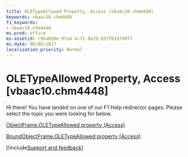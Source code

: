 ```yaml
---
title: OLETypeAllowed Property, Access [vbaac10.chm4448]
keywords: vbaac10.chm4448
f1_keywords:
- vbaac10.chm4448
ms.prod: office
ms.assetid: c96a6d0e-97e4-4c71-8a70-857f0147d8ff
ms.date: 06/08/2017
localization_priority: Normal
---
```



# OLETypeAllowed Property, Access [vbaac10.chm4448]

Hi there! You have landed on one of our F1 Help redirector pages. Please select the topic you were looking for below.

[ObjectFrame.OLETypeAllowed property (Access)](https://msdn.microsoft.com/library/ca669834-9bce-057c-dfb7-c8411b26bdd1%28Office.15%29.aspx)

[BoundObjectFrame.OLETypeAllowed property (Access)](https://msdn.microsoft.com/library/6c5ec029-043e-9828-e451-cd3507850953%28Office.15%29.aspx)

[!include[Support and feedback](~/includes/feedback-boilerplate.md)]